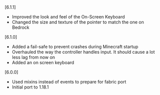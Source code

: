 [6.1.1] 
- Improved the look and feel of the On-Screen Keyboard
- Changed the size and texture of the pointer to match the one on Bedrock

[6.1.0]
- Added a fail-safe to prevent crashes during Minecraft startup
- Overhauled the way the controller handles input. It should cause a lot less lag from now on
- Added an on screen keyboard

[6.0.0]
- Used mixins instead of events to prepare for fabric port
- Initial port to 1.18.1